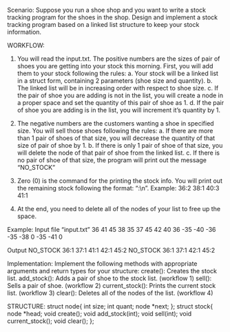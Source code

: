 Scenario:
Suppose you run a shoe shop and you want to write a stock tracking program for the shoes in the
shop. Design and implement a stock tracking program based on a linked list structure to keep
your stock information.

WORKFLOW:

1. You will read the input.txt. The positive numbers are the sizes of pair of shoes you are
getting into your stock this morning. First, you will add them to your stock following the
rules:
a. Your stock will be a linked list in a struct form, containing 2 parameters (shoe size
and quantity).
b. The linked list will be in increasing order with respect to shoe size.
c. If the pair of shoe you are adding is not in the list, you will create a node in a
proper space and set the quantity of this pair of shoe as 1.
d. If the pair of shoe you are adding is in the list, you will increment it’s quantity by 1.

2. The negative numbers are the customers wanting a shoe in specified size. You will sell
those shoes following the rules:
a. If there are more than 1 pair of shoes of that size, you will decrease the quantity
of that size of pair of shoe by 1.
b. If there is only 1 pair of shoe of that size, you will delete the node of that pair of
shoe from the linked list.
c. If there is no pair of shoe of that size, the program will print out the message
“NO_STOCK”

3. Zero (0) is the command for the printing the stock info. You will print out the remaining
stock following the format: “<size>:<quantity>\n”. Example:
36:2
38:1
40:3
41:1
	
4. At the end, you need to delete all of the nodes of your list to free up the space.
	
Example:
Input file “input.txt”
36 41 45 38 35 37 45 42 40 36
-35 -40 -36 -35 -38
0
-35 -41
0
	
Output
NO_STOCK
36:1
37:1
41:1
42:1
45:2
NO_STOCK
36:1
37:1
42:1
45:2

Implementation: Implement the following methods with appropriate arguments and return types for your structure:
create(): Creates the stock list.
add_stock(): Adds a pair of shoe to the stock list. (workflow 1)
sell(): Sells a pair of shoe. (workflow 2)
current_stock(): Prints the current stock list. (workflow 3)
clear(): Deletes all of the nodes of the list. (workflow 4)

STRUCTURE: 
struct node{
int size;
int quant;
node *next;
};
struct stock{
node *head;
void create();
void add_stock(int);
void sell(int);
void current_stock();
void clear();
};
